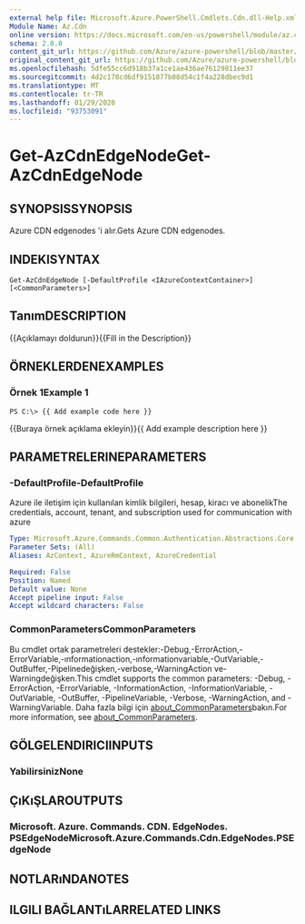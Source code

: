 ```yaml
---
external help file: Microsoft.Azure.PowerShell.Cmdlets.Cdn.dll-Help.xml
Module Name: Az.Cdn
online version: https://docs.microsoft.com/en-us/powershell/module/az.cdn/get-azcdnedgenode
schema: 2.0.0
content_git_url: https://github.com/Azure/azure-powershell/blob/master/src/Cdn/Cdn/help/Get-AzCdnEdgeNode.md
original_content_git_url: https://github.com/Azure/azure-powershell/blob/master/src/Cdn/Cdn/help/Get-AzCdnEdgeNode.md
ms.openlocfilehash: 5dfe55cc6d918b37a1ce1ae436ae76129811ee37
ms.sourcegitcommit: 4d2c178cd6df9151877b08d54c1f4a228dbec9d1
ms.translationtype: MT
ms.contentlocale: tr-TR
ms.lasthandoff: 01/29/2020
ms.locfileid: "93753091"
---
```

# <span data-ttu-id="6e959-101">Get-AzCdnEdgeNode</span><span class="sxs-lookup"><span data-stu-id="6e959-101">Get-AzCdnEdgeNode</span></span>

## <span data-ttu-id="6e959-102">SYNOPSIS</span><span class="sxs-lookup"><span data-stu-id="6e959-102">SYNOPSIS</span></span>
<span data-ttu-id="6e959-103">Azure CDN edgenodes 'i alır.</span><span class="sxs-lookup"><span data-stu-id="6e959-103">Gets Azure CDN edgenodes.</span></span>

## <span data-ttu-id="6e959-104">INDEKI</span><span class="sxs-lookup"><span data-stu-id="6e959-104">SYNTAX</span></span>

```
Get-AzCdnEdgeNode [-DefaultProfile <IAzureContextContainer>] [<CommonParameters>]
```

## <span data-ttu-id="6e959-105">Tanım</span><span class="sxs-lookup"><span data-stu-id="6e959-105">DESCRIPTION</span></span>
<span data-ttu-id="6e959-106">{{Açıklamayı doldurun}}</span><span class="sxs-lookup"><span data-stu-id="6e959-106">{{Fill in the Description}}</span></span>

## <span data-ttu-id="6e959-107">ÖRNEKLERDEN</span><span class="sxs-lookup"><span data-stu-id="6e959-107">EXAMPLES</span></span>

### <span data-ttu-id="6e959-108">Örnek 1</span><span class="sxs-lookup"><span data-stu-id="6e959-108">Example 1</span></span>
```
PS C:\> {{ Add example code here }}
```

<span data-ttu-id="6e959-109">{{Buraya örnek açıklama ekleyin}}</span><span class="sxs-lookup"><span data-stu-id="6e959-109">{{ Add example description here }}</span></span>

## <span data-ttu-id="6e959-110">PARAMETRELERINE</span><span class="sxs-lookup"><span data-stu-id="6e959-110">PARAMETERS</span></span>

### <span data-ttu-id="6e959-111">-DefaultProfile</span><span class="sxs-lookup"><span data-stu-id="6e959-111">-DefaultProfile</span></span>
<span data-ttu-id="6e959-112">Azure ile iletişim için kullanılan kimlik bilgileri, hesap, kiracı ve abonelik</span><span class="sxs-lookup"><span data-stu-id="6e959-112">The credentials, account, tenant, and subscription used for communication with azure</span></span>

```yaml
Type: Microsoft.Azure.Commands.Common.Authentication.Abstractions.Core.IAzureContextContainer
Parameter Sets: (All)
Aliases: AzContext, AzureRmContext, AzureCredential

Required: False
Position: Named
Default value: None
Accept pipeline input: False
Accept wildcard characters: False
```

### <span data-ttu-id="6e959-113">CommonParameters</span><span class="sxs-lookup"><span data-stu-id="6e959-113">CommonParameters</span></span>
<span data-ttu-id="6e959-114">Bu cmdlet ortak parametreleri destekler:-Debug,-ErrorAction,-ErrorVariable,-ınformationaction,-ınformationvariable,-OutVariable,-OutBuffer,-Pipelinedeğişken,-verbose,-WarningAction ve-Warningdeğişken.</span><span class="sxs-lookup"><span data-stu-id="6e959-114">This cmdlet supports the common parameters: -Debug, -ErrorAction, -ErrorVariable, -InformationAction, -InformationVariable, -OutVariable, -OutBuffer, -PipelineVariable, -Verbose, -WarningAction, and -WarningVariable.</span></span> <span data-ttu-id="6e959-115">Daha fazla bilgi için [about_CommonParameters](https://go.microsoft.com/fwlink/?LinkID=113216)bakın.</span><span class="sxs-lookup"><span data-stu-id="6e959-115">For more information, see [about_CommonParameters](https://go.microsoft.com/fwlink/?LinkID=113216).</span></span>

## <span data-ttu-id="6e959-116">GÖLGELENDIRICI</span><span class="sxs-lookup"><span data-stu-id="6e959-116">INPUTS</span></span>

### <span data-ttu-id="6e959-117">Yabilirsiniz</span><span class="sxs-lookup"><span data-stu-id="6e959-117">None</span></span>

## <span data-ttu-id="6e959-118">ÇıKıŞLAR</span><span class="sxs-lookup"><span data-stu-id="6e959-118">OUTPUTS</span></span>

### <span data-ttu-id="6e959-119">Microsoft. Azure. Commands. CDN. EdgeNodes. PSEdgeNode</span><span class="sxs-lookup"><span data-stu-id="6e959-119">Microsoft.Azure.Commands.Cdn.EdgeNodes.PSEdgeNode</span></span>

## <span data-ttu-id="6e959-120">NOTLARıNDA</span><span class="sxs-lookup"><span data-stu-id="6e959-120">NOTES</span></span>

## <span data-ttu-id="6e959-121">ILGILI BAĞLANTıLAR</span><span class="sxs-lookup"><span data-stu-id="6e959-121">RELATED LINKS</span></span>
